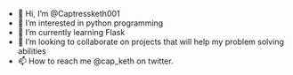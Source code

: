 - 👋 Hi, I’m @Captressketh001
- 👀 I’m interested in python programming
- 🌱 I’m currently learning Flask
- 💞️ I’m looking to collaborate on projects that will help my problem solving abilities
- 📫 How to reach me @cap_keth on twitter.

<!---
Captressketh001/Captressketh001 is a ✨ special ✨ repository because its `README.md` (this file) appears on your GitHub profile.
You can click the Preview link to take a look at your changes.
--->
